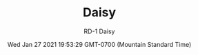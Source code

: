 ---
category: "wall-covering"
date: Wed Jan 27 2021 19:53:29 GMT-0700 (Mountain Standard Time)
description: "null"
designer: "Rachel Dein"
href: "https://www.areaenvironments.com/rachel-dein"
image_primary: "./img/RD_Daisy_Art.jpg"
image_secondary: "./img/RD_Daisy_Interior.jpg"
image_thumb: "./img/Rachel+Dein.png"
manufacturer: "Area Environments"
slug: "/manufacturers/area-environments/wall-covering/daisy"
slug_destination: area-environments,
subtitle: "RD-1  Daisy"
tags:
  - "area-environments"
  - "wall-covering"
title: "Daisy"
---